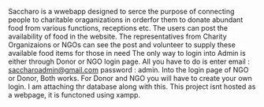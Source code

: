 Saccharo is a wwebapp designed to serce the purpose of connecting people to charitable oraganizations in orderfor them to donate abundant food from various functions, receptions etc.
The users can post the availability of food in the website. The representatives from Charity Organizaions or NGOs can see the post and volunteer to supply these available food items for those in need
The only way to login into Admin is either through Donor or NGO login page. All you have to do is enter email : saccharoadmin@gmail.com password : admin. Into the login page of NGO or Donor, Both works.
For Donor and NGO you will have to create your own login.
I am attaching thr database along with this.
This project isnt hosted as a webpage, it is functoned using xampp.
